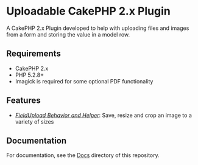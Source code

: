 # Uploadable CakePHP 2.x Plugin
A CakePHP 2.x Plugin developed to help with uploading files and images from a form and storing the value in a model row.

## Requirements
* CakePHP 2.x
* PHP 5.2.8+
* Imagick is required for some optional PDF functionality

## Features
* *[FieldUpload Behavior and Helper](/tree/master/Docs/Documentation/FieldUpload)*: Save, resize and crop an image to a variety of sizes

## Documentation
For documentation, see the [Docs](Docs/Home.md) directory of this repository.
